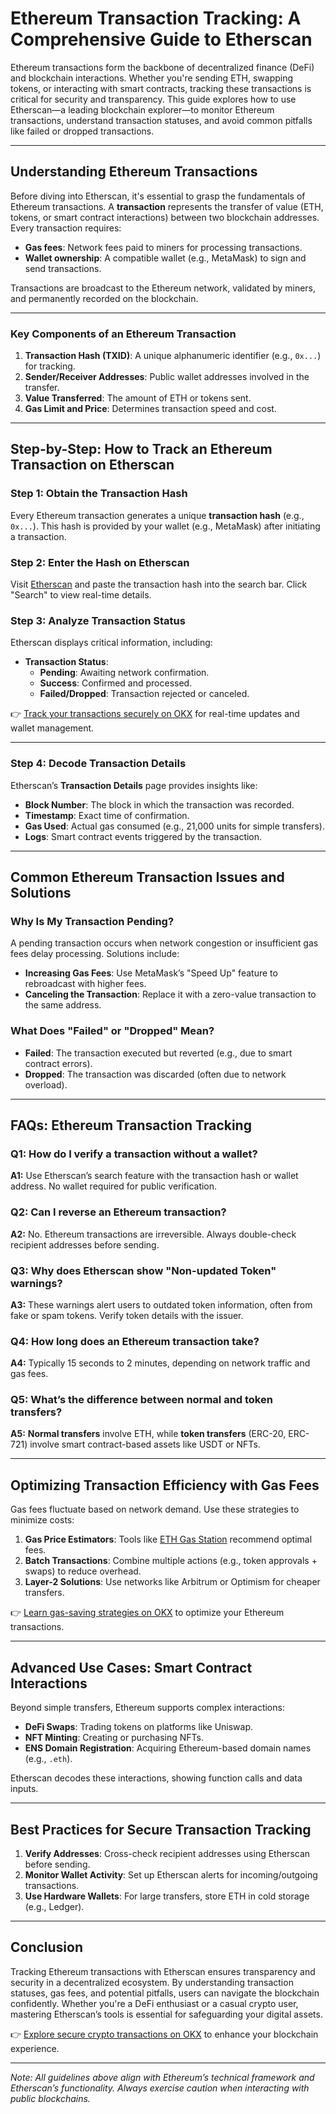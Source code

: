 # Ethereum Transaction Tracking: A Comprehensive Guide to Etherscan  

Ethereum transactions form the backbone of decentralized finance (DeFi) and blockchain interactions. Whether you're sending ETH, swapping tokens, or interacting with smart contracts, tracking these transactions is critical for security and transparency. This guide explores how to use Etherscan—a leading blockchain explorer—to monitor Ethereum transactions, understand transaction statuses, and avoid common pitfalls like failed or dropped transactions.  

---

## Understanding Ethereum Transactions  

Before diving into Etherscan, it's essential to grasp the fundamentals of Ethereum transactions. A **transaction** represents the transfer of value (ETH, tokens, or smart contract interactions) between two blockchain addresses. Every transaction requires:  

- **Gas fees**: Network fees paid to miners for processing transactions.  
- **Wallet ownership**: A compatible wallet (e.g., MetaMask) to sign and send transactions.  

Transactions are broadcast to the Ethereum network, validated by miners, and permanently recorded on the blockchain.  

---

### Key Components of an Ethereum Transaction  

1. **Transaction Hash (TXID)**: A unique alphanumeric identifier (e.g., `0x...`) for tracking.  
2. **Sender/Receiver Addresses**: Public wallet addresses involved in the transfer.  
3. **Value Transferred**: The amount of ETH or tokens sent.  
4. **Gas Limit and Price**: Determines transaction speed and cost.  

---

## Step-by-Step: How to Track an Ethereum Transaction on Etherscan  

### Step 1: Obtain the Transaction Hash  

Every Ethereum transaction generates a unique **transaction hash** (e.g., `0x...`). This hash is provided by your wallet (e.g., MetaMask) after initiating a transaction.  

### Step 2: Enter the Hash on Etherscan  

Visit [Etherscan](https://etherscan.io/) and paste the transaction hash into the search bar. Click "Search" to view real-time details.  

### Step 3: Analyze Transaction Status  

Etherscan displays critical information, including:  
- **Transaction Status**:  
  - **Pending**: Awaiting network confirmation.  
  - **Success**: Confirmed and processed.  
  - **Failed/Dropped**: Transaction rejected or canceled.  

👉 [Track your transactions securely on OKX](https://bit.ly/okx-bonus) for real-time updates and wallet management.  

---

### Step 4: Decode Transaction Details  

Etherscan’s **Transaction Details** page provides insights like:  
- **Block Number**: The block in which the transaction was recorded.  
- **Timestamp**: Exact time of confirmation.  
- **Gas Used**: Actual gas consumed (e.g., 21,000 units for simple transfers).  
- **Logs**: Smart contract events triggered by the transaction.  

---

## Common Ethereum Transaction Issues and Solutions  

### Why Is My Transaction Pending?  

A pending transaction occurs when network congestion or insufficient gas fees delay processing. Solutions include:  
- **Increasing Gas Fees**: Use MetaMask’s "Speed Up" feature to rebroadcast with higher fees.  
- **Canceling the Transaction**: Replace it with a zero-value transaction to the same address.  

### What Does "Failed" or "Dropped" Mean?  

- **Failed**: The transaction executed but reverted (e.g., due to smart contract errors).  
- **Dropped**: The transaction was discarded (often due to network overload).  

---

## FAQs: Ethereum Transaction Tracking  

### Q1: How do I verify a transaction without a wallet?  
**A1:** Use Etherscan’s search feature with the transaction hash or wallet address. No wallet required for public verification.  

### Q2: Can I reverse an Ethereum transaction?  
**A2:** No. Ethereum transactions are irreversible. Always double-check recipient addresses before sending.  

### Q3: Why does Etherscan show "Non-updated Token" warnings?  
**A3:** These warnings alert users to outdated token information, often from fake or spam tokens. Verify token details with the issuer.  

### Q4: How long does an Ethereum transaction take?  
**A4:** Typically 15 seconds to 2 minutes, depending on network traffic and gas fees.  

### Q5: What’s the difference between normal and token transfers?  
**A5:** **Normal transfers** involve ETH, while **token transfers** (ERC-20, ERC-721) involve smart contract-based assets like USDT or NFTs.  

---

## Optimizing Transaction Efficiency with Gas Fees  

Gas fees fluctuate based on network demand. Use these strategies to minimize costs:  

1. **Gas Price Estimators**: Tools like [ETH Gas Station](https://ethgasstation.info/) recommend optimal fees.  
2. **Batch Transactions**: Combine multiple actions (e.g., token approvals + swaps) to reduce overhead.  
3. **Layer-2 Solutions**: Use networks like Arbitrum or Optimism for cheaper transfers.  

👉 [Learn gas-saving strategies on OKX](https://bit.ly/okx-bonus) to optimize your Ethereum transactions.  

---

## Advanced Use Cases: Smart Contract Interactions  

Beyond simple transfers, Ethereum supports complex interactions:  

- **DeFi Swaps**: Trading tokens on platforms like Uniswap.  
- **NFT Minting**: Creating or purchasing NFTs.  
- **ENS Domain Registration**: Acquiring Ethereum-based domain names (e.g., `.eth`).  

Etherscan decodes these interactions, showing function calls and data inputs.  

---

## Best Practices for Secure Transaction Tracking  

1. **Verify Addresses**: Cross-check recipient addresses using Etherscan before sending.  
2. **Monitor Wallet Activity**: Set up Etherscan alerts for incoming/outgoing transactions.  
3. **Use Hardware Wallets**: For large transfers, store ETH in cold storage (e.g., Ledger).  

---

## Conclusion  

Tracking Ethereum transactions with Etherscan ensures transparency and security in a decentralized ecosystem. By understanding transaction statuses, gas fees, and potential pitfalls, users can navigate the blockchain confidently. Whether you're a DeFi enthusiast or a casual crypto user, mastering Etherscan’s tools is essential for safeguarding your digital assets.  

👉 [Explore secure crypto transactions on OKX](https://bit.ly/okx-bonus) to enhance your blockchain experience.  

---  

*Note: All guidelines above align with Ethereum’s technical framework and Etherscan’s functionality. Always exercise caution when interacting with public blockchains.*